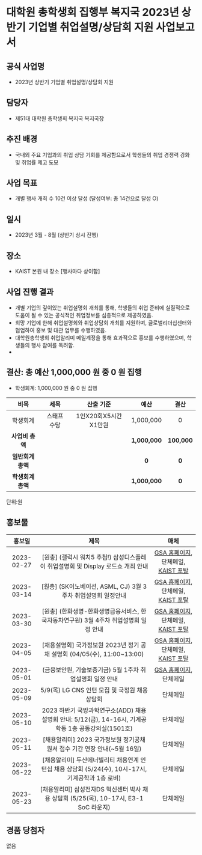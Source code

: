 대학원 총학생회 집행부 복지국 2023년 상반기 기업별 취업설명/상담회 지원 사업보고서
===

## 공식 사업명
- 2023년 상반기 기업별 취업설명/상담회 지원

## 담당자
- 제51대 대학원 총학생회 복지국 복지국장

## 추진 배경
- 국내외 주요 기업과의 취업 상담 기회를 제공함으로서 학생들의 취업 경쟁력 강화 및 취업률 제고 도모


## 사업 목표
- 개별 행사 개최 수 10건 이상 달성 (달성여부: 총 14건으로 달성 O)

## 일시
- 2023년 3월 - 8월 (상반기 상시 진행)

## 장소
- KAIST 본원 내 장소 [행사마다 상이함]

## 사업 진행 결과
- 개별 기업의 깊이있는 취업설명회 개최를 통해, 학생들의 취업 준비에 실질적으로 도움이 될 수 있는 공식적인 취업정보를 심층적으로 제공하였음.
- 희망 기업에 한해 취업설명회와 취업상담회 개최를 지원하며, 글로벌리더십센터와 협업하여 홍보 및 대관 업무를 수행하였음. 
- 대학원총학생회 취업알리미 메일계정을 통해 효과적으로 홍보를 수행하였으며, 학생들의 행사 참여를 독려함. 
- 

## 결산: 총 예산 1,000,000 원 중 0 원 집행

- 학생회계: 1,000,000 원 중 0 원 집행

|  **비목** |   **세목**   | **산출 기준** | **예산** | **결산** |
|:----------:|:------------:|:--------:|:--------:|:--------:|
|학생회계| 스태프 수당 | 1인X20회X5시간X1만원 | 1,000,000 | 0 |
|   **사업비 총액**  |        |        | **1,000,000** | **100,000** |
|   **일반회계 총액**  |        |        | **0** | **0** |
|   **학생회계 총액**  |         |       |**1,000,000** | **0** |

단위:원 

## 홍보물

|  **홍보일** |   **제목**   | **매체** |
|:----------:|:------------:|:--------:|
|2023-02-27|[원총] (갤럭시 워치5 추첨!) 삼성디스플레이 취업설명회 및 Display 로드쇼 개최 안내|[GSA 홈페이지](https://gsa.kaist.ac.kr/notice/218025?page=4), 단체메일, [KAIST 포탈](https://portal.kaist.ac.kr/ennotice/student_notice/11677566504225)|
|2023-03-14|[원총] (SK이노베이션, ASML, CJ) 3월 3주차 취업설명회 일정안내|[GSA 홈페이지](https://gsa.kaist.ac.kr/notice/218848?page=3), 단체메일, [KAIST 포탈](https://portal.kaist.ac.kr/ennotice/student_notice/11678758887857)|
|2023-03-30|[원총] (한화생명-한화생명금융서비스, 한국자동차연구원) 3월 4주차 취업설명회 일정 안내|[GSA 홈페이지](https://gsa.kaist.ac.kr/notice/219752?page=3), 단체메일, [KAIST 포탈](https://portal.kaist.ac.kr/ennotice/student_notice/11679971715864)|
|2023-04-05|[채용설명회] 국가정보원 2023년 정기 공채 설명회 (04/05(수), 11:00~13:00)|[GSA 홈페이지](https://gsa.kaist.ac.kr/notice/220118?page=3), 단체메일, [KAIST 포탈](https://portal.kaist.ac.kr/ennotice/student_notice/11680586265177)|
|2023-05-01|(금융보안원, 기술보증기금) 5월 1주차 취업설명회 일정 안내|[GSA 홈페이지](https://gsa.kaist.ac.kr/notice/222133?page=2), 단체메일|
|2023-05-09|5/9(목) LG CNS 인턴 모집 및 국정원 채용 상담회|단체메일|
|2023-05-10|2023 하반기 국방과학연구소(ADD) 채용 설명회 안내: 5/12(금), 14-16시, 기계공학동 1층 공동강의실(1501호)|단체메일|
|2023-05-11|[채용알리미] 2023 국가정보원 정기공채 원서 접수 기간 연장 안내(~5월 16일)|단체메일|
|2023-05-22|[채용알리미] 두산에너빌리티 채용연계 인턴십 채용 상담회 (5/24(수), 10시-17시, 기계공학과 1층 로비)|단체메일|
|2023-05-23|[채용알리미] 삼성전자DS 혁신센터 박사 채용 상담회 (5/25(목), 10-17시, E3-1 SoC 라운지)|단체메일|

## 경품 당첨자
없음
